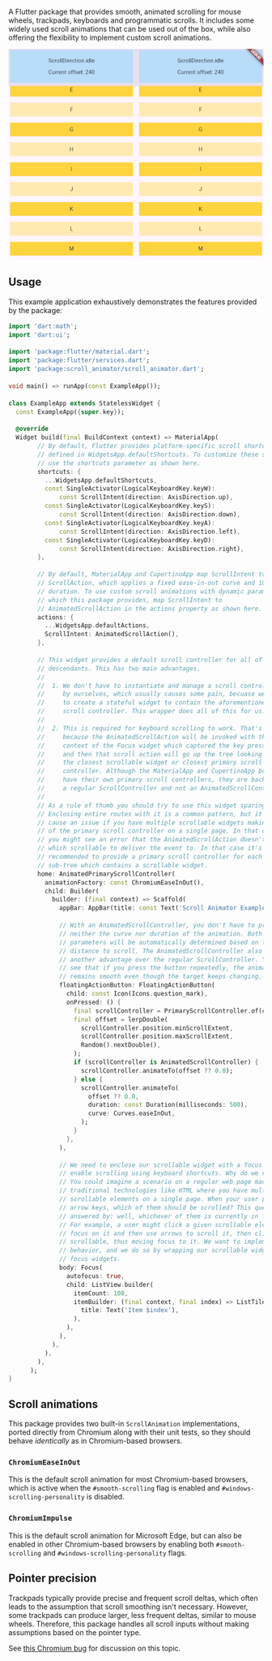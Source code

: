 A Flutter package that provides smooth, animated scrolling for mouse wheels,
trackpads, keyboards and programmatic scrolls. It includes some widely used
scroll animations that can be used out of the box, while also offering
the flexibility to implement custom scroll animations.

![A side-by-side comparison: on the left, the default scroll behavior, and on the right, the scrolling is smoothed using the ChromiumEaseInOut animation.](https://raw.githubusercontent.com/kszczek/scroll_animator/2565cad263190080dc89c7766d1ee0a882ccaed4/doc/ease_in_out.gif)

## Usage

This example application exhaustively demonstrates the features provided by
the package:

```dart
import 'dart:math';
import 'dart:ui';

import 'package:flutter/material.dart';
import 'package:flutter/services.dart';
import 'package:scroll_animator/scroll_animator.dart';

void main() => runApp(const ExampleApp());

class ExampleApp extends StatelessWidget {
  const ExampleApp({super.key});

  @override
  Widget build(final BuildContext context) => MaterialApp(
        // By default, Flutter provides platform-specific scroll shortcuts,
        // defined in WidgetsApp.defaultShortcuts. To customize these shortcuts,
        // use the shortcuts parameter as shown here.
        shortcuts: {
          ...WidgetsApp.defaultShortcuts,
          const SingleActivator(LogicalKeyboardKey.keyW):
              const ScrollIntent(direction: AxisDirection.up),
          const SingleActivator(LogicalKeyboardKey.keyS):
              const ScrollIntent(direction: AxisDirection.down),
          const SingleActivator(LogicalKeyboardKey.keyA):
              const ScrollIntent(direction: AxisDirection.left),
          const SingleActivator(LogicalKeyboardKey.keyD):
              const ScrollIntent(direction: AxisDirection.right),
        },

        // By default, MaterialApp and CupertinoApp map ScrollIntent to
        // ScrollAction, which applies a fixed ease-in-out curve and 100ms
        // duration. To use custom scroll animations with dynamic parameters,
        // which this package provides, map ScrollIntent to
        // AnimatedScrollAction in the actions property as shown here.
        actions: {
          ...WidgetsApp.defaultActions,
          ScrollIntent: AnimatedScrollAction(),
        },

        // This widget provides a default scroll controller for all of its
        // descendants. This has two main advantages.
        //
        //  1. We don't have to instantiate and manage a scroll controller
        //     by ourselves, which usually causes some pain, becuase we have
        //     to create a stateful widget to contain the aforementioned
        //     scroll controller. This wrapper does all of this for us.
        //
        //  2. This is required for keyboard scrolling to work. That's
        //     because the AnimatedScrollAction will be invoked with the
        //     context of the Focus widget which captured the key press
        //     and then that scroll action will go up the tree looking for
        //     the closest scrollable widget or closest primary scroll
        //     controller. Although the MaterialApp and CupertinoApp both
        //     have their own primary scroll controllers, they are backed by
        //     a regular ScrollController and not an AnimatedScrollController.
        //
        // As a rule of thumb you should try to use this widget sparingly.
        // Enclosing entire routes with it is a common pattern, but it might
        // cause an issue if you have multiple scrollable widgets making use
        // of the primary scroll controller on a single page. In that case
        // you might see an error that the AnimatedScrollAction doesn't know
        // which scrollable to deliver the event to. In that case it's
        // recommended to provide a primary scroll controller for each
        // sub-tree which contains a scrollable widget.
        home: AnimatedPrimaryScrollController(
          animationFactory: const ChromiumEaseInOut(),
          child: Builder(
            builder: (final context) => Scaffold(
              appBar: AppBar(title: const Text('Scroll Animator Example')),

              // With an AnimatedScrollController, you don't have to provide
              // neither the curve nor duration of the animation. Both of these
              // parameters will be automatically determined based on the
              // distance to scroll. The AnimatedScrollController also has
              // another advantage over the regular ScrollController. You can
              // see that if you press the button repeatedly, the animation
              // remains smooth even though the target keeps changing.
              floatingActionButton: FloatingActionButton(
                child: const Icon(Icons.question_mark),
                onPressed: () {
                  final scrollController = PrimaryScrollController.of(context);
                  final offset = lerpDouble(
                    scrollController.position.minScrollExtent,
                    scrollController.position.maxScrollExtent,
                    Random().nextDouble(),
                  );
                  if (scrollController is AnimatedScrollController) {
                    scrollController.animateTo(offset ?? 0.0);
                  } else {
                    scrollController.animateTo(
                      offset ?? 0.0,
                      duration: const Duration(milliseconds: 500),
                      curve: Curves.easeInOut,
                    );
                  }
                },
              ),

              // We need to enclose our scrollable widget with a focus widget to
              // enable scrolling using keyboard shortcuts. Why do we need it?
              // You could imagine a scenario on a regular web page made using
              // traditional technologies like HTML where you have multiple
              // scrollable elements on a single page. When your user presses the
              // arrow keys, which of them should be scrolled? This question is
              // answered by: well, whichever of them is currently in focus.
              // For example, a user might click a given scrollable element to put
              // focus on it and then use arrows to scroll it, then click another
              // scrollable, thus moving focus to it. We want to implement this
              // behavior, and we do so by wrapping our scrollable widgets in
              // focus widgets.
              body: Focus(
                autofocus: true,
                child: ListView.builder(
                  itemCount: 100,
                  itemBuilder: (final context, final index) => ListTile(
                    title: Text('Item $index'),
                  ),
                ),
              ),
            ),
          ),
        ),
      );
}
```

## Scroll animations

This package provides two built-in `ScrollAnimation` implementations, ported
directly from Chromium along with their unit tests, so they should behave
*identically* as in Chromium-based browsers.

### `ChromiumEaseInOut`

This is the default scroll animation for most Chromium-based browsers,
which is active when the `#smooth-scrolling` flag is enabled and
`#windows-scrolling-personality` is disabled.

### `ChromiumImpulse`

This is the default scroll animation for Microsoft Edge, but can also be
enabled in other Chromium-based browsers by enabling both `#smooth-scrolling`
and `#windows-scrolling-personality` flags.

## Pointer precision

Trackpads typically provide precise and frequent scroll deltas, which often
leads to the assumption that scroll smoothing isn't necessary. However, some
trackpads can produce larger, less frequent deltas, similar to mouse wheels.
Therefore, this package handles all scroll inputs without making assumptions
based on the pointer type.

See [this Chromium bug](https://issues.chromium.org/41210665) for discussion
on this topic.
